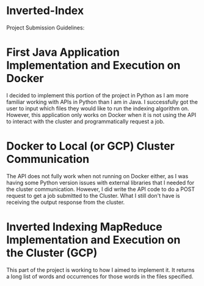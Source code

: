 # Inverted-Index

Project Submission Guidelines:

# First Java Application Implementation and Execution on Docker

I decided to implement this portion of the project in Python as I am more familiar working with APIs in Python than I am in Java. I successfully got the user to input which files they would like to run the indexing algorithm on. However, this application only works on Docker when it is not using the API to interact with the cluster and programmatically request a job. 

# Docker to Local (or GCP) Cluster Communication

The API does not fully work when not running on Docker either, as I was having some Python version issues with external libraries that I needed for the cluster communication. However, I did write the API code to do a POST request to get a job submitted to the Cluster. What I still don't have is receiving the output response from the cluster.

# Inverted Indexing MapReduce Implementation and Execution on the Cluster (GCP)

This part of the project is working to how I aimed to implement it. It returns a long list of words and occurrences for those words in the files specified.
